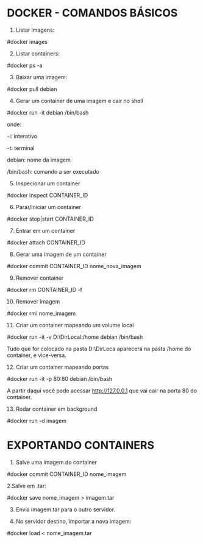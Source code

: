 # DOCKER - COMANDOS BÁSICOS

1. Listar imagens:

#docker images

2. Listar containers:

#docker ps -a

3. Baixar uma imagem:

#docker pull debian

4. Gerar um container de uma imagem e cair no shell

#docker run -it debian /bin/bash

onde:

-i: interativo

-t: terminal

debian: nome da imagem

/bin/bash: comando a ser executado

5. Inspecionar um container

#docker inspect CONTAINER_ID

6. Parar/Iniciar um container

#docker stop|start CONTAINER_ID

7. Entrar em um container

#docker attach CONTAINER_ID

8. Gerar uma imagem de um container

#docker commit CONTAINER_ID nome_nova_imagem

9. Remover container

#docker rm CONTAINER_ID -f

10. Remover imagem

#docker rmi nome_imagem

11. Criar um container mapeando um volume local

#docker run -it -v D:\DirLocal:/home debian /bin/bash

Tudo que for colocado na pasta D:\DirLoca aparecerá na pasta /home do container, e vice-versa.

12. Criar um container mapeando portas

#docker run -it -p 80:80 debian /bin/bash

A partir daqui você pode acessar http://127.0.0.1 que vai cair na porta 80 do container.

13. Rodar container em background

#docker run -d imagem


# EXPORTANDO CONTAINERS

1. Salve uma imagem do container

#docker commit CONTAINER_ID nome_imagem

2.Salve em .tar:

#docker save nome_imagem > imagem.tar

3. Envia imagem.tar para o outro servidor.

4. No servidor destino, importar a nova imagem:

#docker load < nome_imagem.tar

